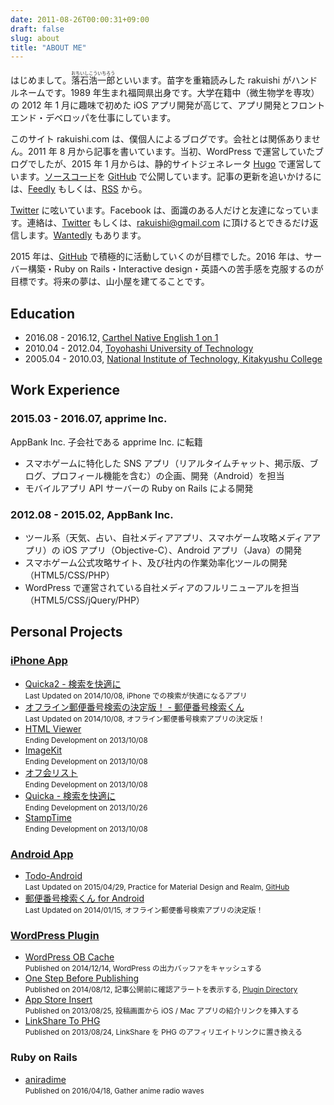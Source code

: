 ```yaml
---
date: 2011-08-26T00:00:31+09:00
draft: false
slug: about
title: "ABOUT ME"
---
```


はじめまして。<ruby>落石浩一郎<rt>おちいしこういちろう</rt></ruby>といいます。苗字を重箱読みした rakuishi がハンドルネームです。1989 年生まれ福岡県出身です。大学在籍中（微生物学を専攻）の 2012 年 1 月に趣味で初めた iOS アプリ開発が高じて、アプリ開発とフロントエンド・デベロッパを仕事にしています。

このサイト rakuishi.com は、僕個人によるブログです。会社とは関係ありません。2011 年 8 月から記事を書いています。当初、WordPress で運営していたブログでしたが、2015 年 1 月からは、静的サイトジェネレータ [Hugo](http://gohugo.io/) で運営しています。[ソースコード](https://github.com/rakuishi/rakuishi.com)を [GitHub](https://github.com/rakuishi) で公開しています。記事の更新を追いかけるには、[Feedly](http://cloud.feedly.com/#subscription%2Ffeed%2Fhttp%3A%2F%2Frakuishi.com%2Ffeed%2F) もしくは、[RSS](http://rakuishi.com/index.xml) から。

[Twitter](https://twitter.com/rakuishi07) に呟いています。Facebook は、面識のある人だけと友達になっています。連絡は、[Twitter](https://twitter.com/rakuishi07) もしくは、[rakuishi@gmail.com](mailto:rakuishi@gmail.com) に頂けるとできるだけ返信します。[Wantedly](https://www.wantedly.com/users/456907) もあります。

2015 年は、[GitHub](https://github.com/rakuishi) で積極的に活動していくのが目標でした。2016 年は、サーバー構築・Ruby on Rails・Interactive design・英語への苦手感を克服するのが目標です。将来の夢は、山小屋を建てることです。

## Education

* 2016.08 - 2016.12, [Carthel Native English 1 on 1](http://www.cne1jp.com/)
* 2010.04 - 2012.04, [Toyohashi University of Technology](http://www.tut.ac.jp/)
* 2005.04 - 2010.03, [National Institute of Technology, Kitakyushu College](https://www.kct.ac.jp/)

## Work Experience

### 2015.03 - 2016.07, apprime Inc.

AppBank Inc. 子会社である apprime Inc. に転籍

* スマホゲームに特化した SNS アプリ（リアルタイムチャット、掲示版、ブログ、プロフィール機能を含む）の企画、開発（Android）を担当
* モバイルアプリ API サーバーの Ruby on Rails による開発

### 2012.08 - 2015.02, AppBank Inc.

* ツール系（天気、占い、自社メディアアプリ、スマホゲーム攻略メディアアプリ）の iOS アプリ（Objective-C）、Android アプリ（Java）の開発
* スマホゲーム公式攻略サイト、及び社内の作業効率化ツールの開発（HTML5/CSS/PHP）
* WordPress で運営されている自社メディアのフルリニューアルを担当（HTML5/CSS/jQuery/PHP）

## Personal Projects

### [iPhone App](https://itunes.apple.com/jp/developer/koichiro-ochiishi/id452568751)

* [Quicka2 - 検索を快適に](https://itunes.apple.com/jp/app/id725195676?mt=8&uo=4&at=11l3RT)  
<small>Last Updated on 2014/10/08, iPhone での検索が快適になるアプリ</small>
* [オフライン郵便番号検索の決定版！ -  郵便番号検索くん](https://itunes.apple.com/jp/app/id578073498?mt=8&uo=4&at=11l3RT)  
<small>Last Updated on 2014/10/08, オフライン郵便番号検索アプリの決定版！</small>
* [HTML Viewer](https://itunes.apple.com/jp/app/id656968855?mt=8&uo=4&at=11l3RT)  
<small>Ending Development on 2013/10/08</small>
* [ImageKit](https://itunes.apple.com/jp/app/id588135117?mt=8&uo=4&at=11l3RT)  
<small>Ending Development on 2013/10/08</small>
* [オフ会リスト](https://itunes.apple.com/jp/app/id533017985?mt=8&uo=4&at=11l3RT)  
<small>Ending Development on 2013/10/08</small>
* [Quicka - 検索を快適に](https://itunes.apple.com/jp/app/id511606108?mt=8&uo=4&at=11l3RT)  
<small>Ending Development on 2013/10/26</small>
* [StampTime](https://itunes.apple.com/jp/app/id452580423?mt=8&uo=4&at=11l3RT)  
<small>Ending Development on 2013/10/08</small>

### [Android App](https://play.google.com/store/apps/dev?id=5894821878234337547)

* [Todo-Android](https://play.google.com/store/apps/details?id=com.rakuishi.todo)  
<small>Last Updated on 2015/04/29, Practice for Material Design and Realm, [GitHub](https://github.com/rakuishi/Todo-Android)</small>
* [郵便番号検索くん for Android](https://play.google.com/store/apps/details?id=com.rakuishi.postalcode)  
<small>Last Updated on 2014/01/15, オフライン郵便番号検索アプリの決定版！</small>

### [WordPress Plugin](https://profiles.wordpress.org/rakuishi/)

* [WordPress OB Cache](http://rakuishi.com/archives/6858/)  
<small>Published on 2014/12/14, WordPress の出力バッファをキャッシュする</small>
* [One Step Before Publishing](http://rakuishi.com/archives/6736)  
<small>Published on 2014/08/12, 記事公開前に確認アラートを表示する, [Plugin Directory](https://wordpress.org/plugins/one-step-before-publishing/)</small>
* [App Store Insert](http://rakuishi.com/archives/6018/)  
<small>Published on 2013/08/25, 投稿画面から iOS / Mac アプリの紹介リンクを挿入する</small>
* [LinkShare To PHG](http://rakuishi.com/archives/5886/)  
<small>Published on 2013/08/24, LinkShare を PHG のアフィリエイトリンクに置き換える</small>

### Ruby on Rails

* [aniradime](http://radio.rakuishi.com/)  
<small>Published on 2016/04/18, Gather anime radio waves</small>
